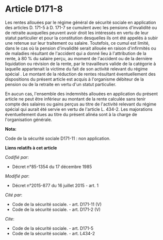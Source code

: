 # Article D171-8

Les rentes allouées par le régime général de sécurité sociale en application des articles D. 171-5 à D. 171-7 se cumulent
avec les pensions d'invalidité ou de retraite auxquelles peuvent avoir droit les intéressés en vertu de leur statut
particulier et pour la constitution desquelles ils ont été appelés à subir une retenue sur leur traitement ou salaire.
Toutefois, ce cumul est limité, dans le cas où la pension d'invalidité serait allouée en raison d'infirmités ou de maladies
résultant de l'accident qui a donné lieu à l'attribution de la rente, à 80 % du salaire perçu, au moment de l'accident ou de
la dernière liquidation ou révision de la rente, par le travailleurs valide de la catégorie à laquelle appartenait la victime
du fait de son activité relevant du régime spécial . Le montant de la réduction de rentes résultant éventuellement des
dispositions du présent article est acquis à l'organisme débiteur de la pension ou de la retraite en vertu d'un statut
particulier. 

En aucun cas, l'ensemble des indemnités allouées en application du présent article ne peut être inférieur au montant de la
rente calculée sans tenir compte des salaires ou gains perçus au titre de l'activité relevant du régime spécial qui aurait
été servie en vertu de l'article L. 434-2. Les majorations éventuellement dues au titre du présent alinéa sont à la charge de
l'organisation générale.

**Nota:**

Code de la sécurité sociale D171-11 : non application.

**Liens relatifs à cet article**

_Codifié par_:

  - Décret n°85-1354 du 17 décembre 1985

_Modifié par_:

  - Décret n°2015-877 du 16 juillet 2015 - art. 1

_Cité par_:

  - Code de la sécurité sociale. - art. D171-11 (V)
  - Code de la sécurité sociale. - art. D171-2 (V)

_Cite_:

  - Code de la sécurité sociale. - art. D171-5
  - Code de la sécurité sociale. - art. L434-2
